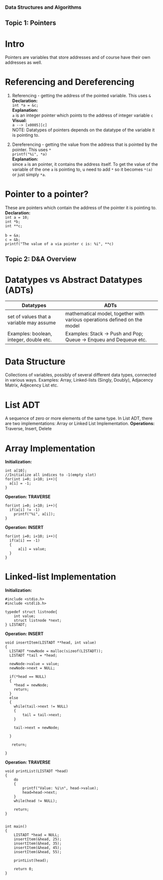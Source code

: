 ### Data Structures and Algorithms

## Topic 1: Pointers
# Intro 
Pointers are variables that store addresses and of course have their own addresses as well. 

# Referencing and Dereferencing
1. Referencing -  getting the address of the pointed variable. This uses ```&```  <br>
**Declaration:** <br> 
``` int *a = &c; ``` <br>
**Explanation:** <br>
```a``` is an integer pointer which points to the address of integer variable ```c```  <br>
**Visual:** <br>
```a --> [x0005][c] ``` <br>
NOTE: Datatypes of pointers depends on the datatype of the variable it is pointing to.  <br>

2. Dereferencing - getting the value from the address that is pointed by the pointer. This uses ```*``` <br>
``` printf("%i", *a) ``` <br>
**Explanation:** <br>
since ```a``` is an pointer, it contains the address itself. To get the value of the variable of the one ```a``` is pointing to, u need to add ```*``` so it becomes ```*(a)``` or just simply ```*a```. <br>

# Pointer to a pointer?
These are pointers which contain the address of the pointer it is pointing to. <br>
**Declaration:** <br>
``` int a = 10; ``` <br>
``` int *b; ``` <br>
``` int **c; ``` <br>	
``` b = &a; ```<br>
``` c = &b; ``` <br>
```printf("The value of a via pointer c is: %i", **c)```

## Topic 2: D&A Overview
# Datatypes vs Abstract Datatypes (ADTs) 
Datatypes | ADTs
------------ | -------------
set of values that a variable may assume | mathematical model, together with various operations defined on the model
Examples: boolean, integer, double etc. | Examples: Stack -> Push and Pop; Queue -> Enqueu and Dequeue etc. 

# Data Structure
Collections of variables, possibly of several different data types, connected in various ways.
Examples: Array, Linked-lists (Singly, Doubly), Adjacency Matrix, Adjecency List etc.

# List ADT
A sequence of zero or more elements of the same type. In List ADT, there are two implementations: Array or Linked List Implementation. 
**Operations:**
Traverse, Insert, Delete

# Array Implementation
**Initialization:**
```
int a[10];
//Initialize all indices to -1(empty slot)
for(int i=0; i<10; i++){
  a[i] = -1;
}
```
**Operation: TRAVERSE** 
```
for(int i=0; i<10; i++){
  if(a[i] != -1)
    printf("%i", a[i]);
}
```
**Operation: INSERT** 
```
for(int i=0; i<10; i++){
  if(a[i] == -1)
  {
      a[i] = value;
  }
}
```
# Linked-list Implementation
**Initialization:**
```
#include <stdio.h>
#include <stdlib.h>

typedef struct listnode{
    int value;
    struct listnode *next;
} LISTADT;
```
**Operation: INSERT** 
```
void insertItem(LISTADT **head, int value)
{
  LISTADT *newNode = malloc(sizeof(LISTADT));
  LISTADT *tail = *head;
  
  newNode->value = value;
  newNode->next = NULL;
 
  if(*head == NULL) 
  {
    *head = newNode;
    return;
  }
  else 
  {
    while(tail->next != NULL)
	{
		tail = tail->next;
	}
	
	tail->next = newNode;

  }
   
   return;
  
}
```
**Operation: TRAVERSE** 
```
void printList(LISTADT *head)
{
    do
    {
        printf("Value: %i\n", head->value);
        head=head->next;
    }
    while(head != NULL);
  
    return;
}


int main()
{
    LISTADT *head = NULL;
    insertItem(&head, 25);
    insertItem(&head, 35);
    insertItem(&head, 45);
    insertItem(&head, 55);
   
    printList(head);

    return 0;
}
```





